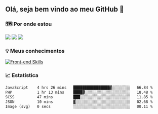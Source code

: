 ## Olá, seja bem vindo ao meu GitHub 👋

### 🗺️ Por onde estou

<a href="https://x.com/fabriziofeitosa" target="_blank" rel="noopener"><img src="https://img.shields.io/badge/-fabriziofeitosa-black?style=flat&logo=x&logoColor=white"/></a>
<a href="https://linkedin.com/in/fabriziofeitosa" target="_blank" rel="noopener"><img src="https://img.shields.io/badge/-fabriziofeitosa-0077B5?style=flat&logo=Linkedin&logoColor=white"/></a>
<a href="" target="_blank" rel="noopener"><img src="https://img.shields.io/badge/-fabriziofeitosa-7289DA?style=flat&logo=Discord&logoColor=white"/></a>

### 💡 Meus conhecimentos

[![Front-end Skills](https://skillicons.dev/icons?i=next,php,html,css,sass,tailwind,bootstrap,js,ts,ps,illustrator,figma,wordpress,jquery,mysql,vscode,windows,stackoverflow&perline=6)](https://skillicons.dev)

### 📈 Estatística

<!--START_SECTION:waka-->

```txt
JavaScript    4 hrs 26 mins   ████████████████▓░░░░░░░░   66.84 %
PHP           1 hr 13 mins    ████▓░░░░░░░░░░░░░░░░░░░░   18.48 %
SCSS          47 mins         ███░░░░░░░░░░░░░░░░░░░░░░   11.85 %
JSON          10 mins         ▓░░░░░░░░░░░░░░░░░░░░░░░░   02.68 %
Image (svg)   0 secs          ░░░░░░░░░░░░░░░░░░░░░░░░░   00.11 %
```

<!--END_SECTION:waka-->
